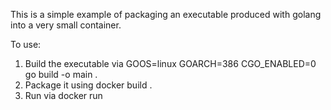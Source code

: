 This is a simple example of packaging an executable produced with
golang into a very small container.

To use:

1. Build the executable via GOOS=linux GOARCH=386 CGO_ENABLED=0 go build -o main .
2. Package it using docker build .
3. Run via docker run


